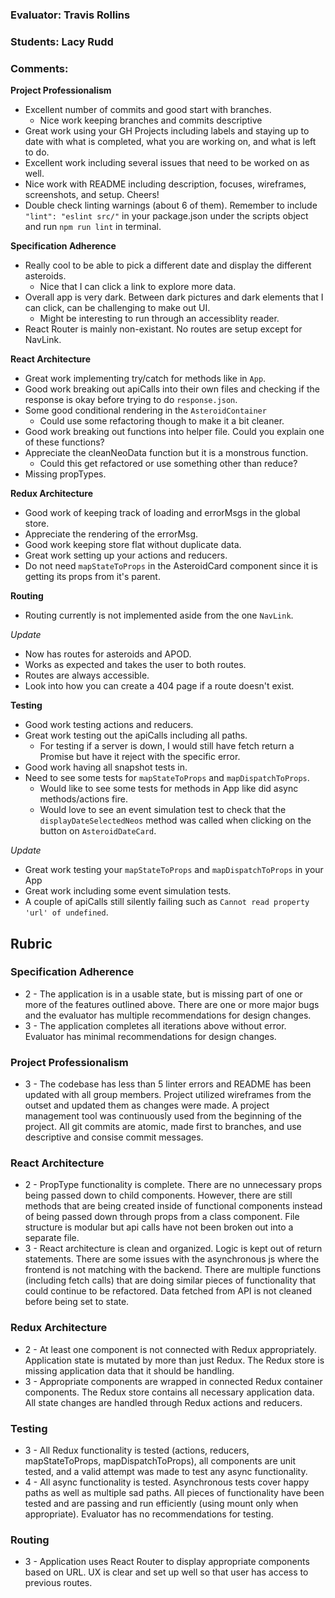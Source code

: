 ### Evaluator: Travis Rollins
### Students: Lacy Rudd
### Comments:

**Project Professionalism**
* Excellent number of commits and good start with branches.
  * Nice work keeping branches and commits descriptive
* Great work using your GH Projects including labels and staying up to date with what is completed, what you are working on, and what is left to do.
* Excellent work including several issues that need to be worked on as well.
* Nice work with README including description, focuses, wireframes, screenshots, and setup.  Cheers!
* Double check linting warnings (about 6 of them).  Remember to include `"lint": "eslint src/"` in your package.json under the scripts object and run `npm run lint` in terminal.

**Specification Adherence**
* Really cool to be able to pick a different date and display the different asteroids.
  * Nice that I can click a link to explore more data.
* Overall app is very dark.  Between dark pictures and dark elements that I can click, can be challenging to make out UI.  
  * Might be interesting to run through an accessiblity reader.
* React Router is mainly non-existant.  No routes are setup except for NavLink.  

**React Architecture**
* Great work implementing try/catch for methods like in `App`.
* Good work breaking out apiCalls into their own files and checking if the response is okay before trying to do `response.json`.
* Some good conditional rendering in the `AsteroidContainer`
  * Could use some refactoring though to make it a bit cleaner.
* Good work breaking out functions into helper file.  Could you explain one of these functions?
* Appreciate the cleanNeoData function but it is a monstrous function.
  * Could this get refactored or use something other than reduce?
* Missing propTypes.

**Redux Architecture**
* Good work of keeping track of loading and errorMsgs in the global store.
* Appreciate the rendering of the errorMsg.
* Good work keeping store flat without duplicate data.
* Great work setting up your actions and reducers.
* Do not need `mapStateToProps` in the AsteroidCard component since it is getting its props from it's parent.

**Routing**
* Routing currently is not implemented aside from the one `NavLink`.

*Update*
* Now has routes for asteroids and APOD.
* Works as expected and takes the user to both routes.
* Routes are always accessible.
* Look into how you can create a 404 page if a route doesn't exist.

**Testing**
* Good work testing actions and reducers.
* Great work testing out the apiCalls including all paths.
  * For testing if a server is down, I would still have fetch return a Promise but have it reject with the specific error.
* Good work having all snapshot tests in.
* Need to see some tests for `mapStateToProps` and `mapDispatchToProps`.
  * Would like to see some tests for methods in App like did async methods/actions fire.
  * Would love to see an event simulation test to check that the `displayDateSelectedNeos` method was called when clicking on the button on `AsteroidDateCard`.

*Update*
* Great work testing your `mapStateToProps` and `mapDispatchToProps` in your App
* Great work including some event simulation tests.
* A couple of apiCalls still silently failing such as `Cannot read property 'url' of undefined`.  

## Rubric 

### Specification Adherence

* 2 - The application is in a usable state, but is missing part of one or more of the features outlined above. There are one or more major bugs and the evaluator has multiple recommendations for design changes.
* 3 - The application completes all iterations above without error. Evaluator has minimal recommendations for design changes.

### Project Professionalism

* 3 - The codebase has less than 5 linter errors and README has been updated with all group members. Project utilized wireframes from the outset and updated them as changes were made. A project management tool was continuously used from the beginning of the project.  All git commits are atomic, made first to branches, and use descriptive and consise commit messages. 

### React Architecture

* 2 - PropType functionality is complete.  There are no unnecessary props being passed down to child components.  However, there are still methods that are being created inside of functional components instead of being passed down through props from a class component.  File structure is modular but api calls have not been broken out into a separate file.  
* 3 - React architecture is clean and organized.  Logic is kept out of return statements.  There are some issues with the asynchronous js where the frontend is not matching with the backend.  There are multiple functions (including fetch calls) that are doing similar pieces of functionality that could continue to be refactored. Data fetched from API is not cleaned before being set to state.

### Redux Architecture

* 2 - At least one component is not connected with Redux appropriately. Application state is mutated by more than just Redux. The Redux store is missing application data that it should be handling.
* 3 - Appropriate components are wrapped in connected Redux container components. The Redux store contains all necessary application data. All state changes are handled through Redux actions and reducers.

### Testing

* 3 - All Redux functionality is tested (actions, reducers, mapStateToProps, mapDispatchToProps), all components are unit tested, and a valid attempt was made to test any async functionality.
* 4 - All async functionality is tested.   Asynchronous tests cover happy paths as well as multiple sad paths.  All pieces of functionality have been tested and are passing and run efficiently (using mount only when appropriate). Evaluator has no recommendations for testing.

### Routing

* 3 - Application uses React Router to display appropriate components based on URL.  UX is clear and set up well so that user has access to previous routes.
